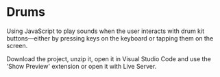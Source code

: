 # Drums
Using JavaScript to play sounds when the user interacts with drum kit buttons—either by pressing keys on the keyboard or tapping them on the screen.

Download the project, unzip it, open it in Visual Studio Code and use the 'Show Preview' extension or open it with Live Server.
